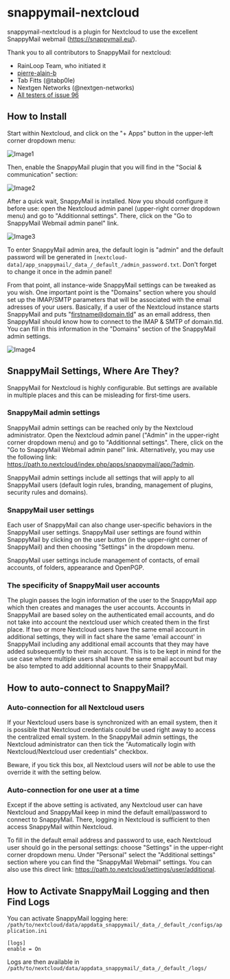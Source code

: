 # snappymail-nextcloud

snappymail-nextcloud is a plugin for Nextcloud to use the excellent SnappyMail webmail (https://snappymail.eu/).

Thank you to all contributors to SnappyMail for nextcloud:
- RainLoop Team, who initiated it
- [pierre-alain-b](https://github.com/pierre-alain-b/rainloop-nextcloud)
- Tab Fitts (@tabp0le)
- Nextgen Networks (@nextgen-networks)
- [All testers of issue 96](https://github.com/the-djmaze/snappymail/issues/96)

## How to Install

Start within Nextcloud, and click on the "+ Apps" button in the upper-left corner dropdown menu:

![Image1](https://raw.githubusercontent.com/the-djmaze/snappymail/master/integrations/nextcloud/screenshots/help_a1.png)

Then, enable the SnappyMail plugin that you will find in the "Social & communication" section:

![Image2](https://raw.githubusercontent.com/the-djmaze/snappymail/master/integrations/nextcloud/screenshots//help_a2.png)

After a quick wait, SnappyMail is installed. Now you should configure it before use: open the Nextcloud admin panel (upper-right corner dropdown menu) and go to "Additionnal settings". There, click on the "Go to SnappyMail Webmail admin panel" link.

![Image3](https://github.com/pierre-alain-b/rainloop-nextcloud/blob/master/screenshots/help_a3.png)

To enter SnappyMail admin area, the default login is "admin" and the default password will be generated in `[nextcloud-data]/app_snappymail/_data_/_default_/admin_password.txt`. Don't forget to change it once in the admin panel!

From that point, all instance-wide SnappyMail settings can be tweaked as you wish. One important point is the "Domains" section where you should set up the IMAP/SMTP parameters that will be associated with the email adresses of your users. Basically, if a user of the Nextcloud instance starts SnappyMail and puts "firstname@domain.tld" as an email address, then SnappyMail should know how to connect to the IMAP & SMTP of domain.tld. You can fill in this information in the "Domains" section of the SnappyMail admin settings.

![Image4](https://github.com/pierre-alain-b/rainloop-nextcloud/blob/master/screenshots/help_a4.png)

## SnappyMail Settings, Where Are They?

SnappyMail for Nextcloud is highly configurable. But settings are available in multiple places and this can be misleading for first-time users.

### SnappyMail admin settings
SnappyMail admin settings can be reached only by the Nextcloud administrator. Open the Nextcloud admin panel ("Admin" in the upper-right corner dropdown menu) and go to "Additionnal settings". There, click on the "Go to SnappyMail Webmail admin panel" link. Alternatively, you may use the following link: https://path.to.nextcloud/index.php/apps/snappymail/app/?admin.

SnappyMail admin settings include all settings that will apply to all SnappyMail users (default login rules, branding, management of plugins, security rules and domains).

### SnappyMail user settings
Each user of SnappyMail can also change user-specific behaviors in the SnappyMail user settings. SnappyMail user settings are found within SnappyMail by clicking on the user button (in the upper-right corner of SnappyMail) and then choosing "Settings" in the dropdown menu.

SnappyMail user settings include management of contacts, of email accounts, of folders, appearance and OpenPGP.

### The specificity of SnappyMail user accounts
The plugin passes the login information of the user to the SnappyMail app which then creates and manages the user accounts. Accounts in SnappyMail are based soley on the authenticated email accounts, and do not take into account the nextcloud user which created them in the first place. If two or more Nextcloud users have the same email account in additional settings, they will in fact share the same 'email account' in SnappyMail including any additional email accounts that they may have added subsequently to their main account.
This is to be kept in mind for the use case where multiple users shall have the same email account but may be also tempted to add additionnal acounts to their SnappyMail.

## How to auto-connect to SnappyMail?

### Auto-connection for all Nextcloud users
If your Nextcloud users base is synchronized with an email system, then it is possible that Nextcloud credentials could be used right away to access the centralized email system. In the SnappyMail admin settings, the Nextcloud administrator can then tick the "Automatically login with Nextcloud/Nextcloud user credentials" checkbox.

Beware, if you tick this box, all Nextcloud users will *not* be able to use the override it with the setting below.

### Auto-connection for one user at a time
Except if the above setting is activated, any Nextcloud user can have Nextcloud and SnappyMail keep in mind the default email/password to connect to SnappyMail. There, logging in Nextcloud is sufficient to then access SnappyMail within Nextcloud.

To fill in the default email address and password to use, each Nextcloud user should go in the personal settings: choose "Settings" in the upper-right corner dropdown menu. Under "Personal" select the "Additional settings" section where you can find the "SnappyMail Webmail" settings. You can also use this direct link: https://path.to.nextcloud/settings/user/additional.


## How to Activate SnappyMail Logging and then Find Logs

You can activate SnappyMail logging here: `/path/to/nextcloud/data/appdata_snappymail/_data_/_default_/configs/application.ini`
```
[logs]
enable = On
```
Logs are then available in `/path/to/nextcloud/data/appdata_snappymail/_data_/_default_/logs/`
